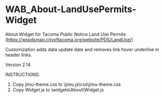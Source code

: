 # WAB_About-LandUsePermits-Widget
About Widget for Tacoma Public Notice Land Use Permits (https://wspdsmap.cityoftacoma.org/website/PDS/LandUse/)

Customization adds data update date and removes link hover underline in header links.

Version 2.14

INSTRUCTIONS:
1. Copy jimu-theme.css to \jimu.js\css\jimu-theme.css
2. Copy Widget.js to \widgets\About\Widget.js
